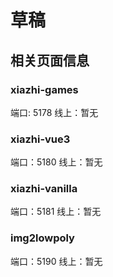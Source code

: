 # 草稿

## 相关页面信息

### xiazhi-games

端口: 5178
线上：暂无

### xiazhi-vue3

端口：5180
线上：暂无

### xiazhi-vanilla

端口：5181
线上：暂无

### img2lowpoly

端口：5190
线上：暂无
